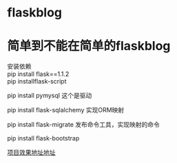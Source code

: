 # flaskblog
# 简单到不能在简单的flaskblog
安装依赖  
pip install flask==1.1.2  
pip installflask-script  

pip install pymysql             这个是驱动  

pip install flask-sqlalchemy    实现ORM映射  

pip install flask-migrate       发布命令工具，实现映射的命令  

pip install flask-bootstrap  


[项目效果地址地址](链接地址"47.119.158.34")
